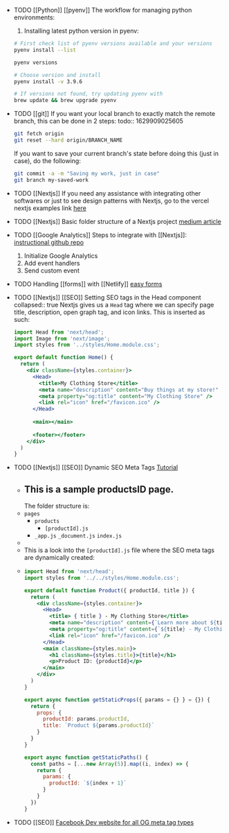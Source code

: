 - TODO [[Python]] [[pyenv]] The workflow for managing python environments:
  1. Installing latest python version in pyenv:
  ```bash
  # First check list of pyenv versions available and your versions
  pyenv install --list
  
  pyenv versions
  
  # Choose version and install
  pyenv install -v 3.9.6
  
  # If versions not found, try updating pyenv with 
  brew update && brew upgrade pyenv
  ```
- TODO [[git]] If you want your local branch to exactly match the remote branch, this can be done in 2 steps:
  todo:: 1629909025605
  ```bash
  git fetch origin
  git reset --hard origin/BRANCH_NAME
  ```
  If you want to save your current branch's state before doing this (just in case), do the following:
  ```bash
  git commit -a -m "Saving my work, just in case"
  git branch my-saved-work
  ```
- TODO [[Nextjs]] If you need any assistance with integrating other softwares or just to see design patterns with Nextjs, go to the vercel nextjs examples link [here](https://github.com/vercel/next.js/tree/canary/examples)
- TODO [[Nextjs]] Basic folder structure of a Nextjs project [medium article](https://medium.com/@pablo.delvalle.cr/an-opinionated-basic-next-js-files-and-directories-structure-88fefa2aa759)
- TODO [[Google Analytics]] Steps to integrate with [[Nextjs]]:
  [instructional github repo](https://github.com/vercel/next.js/tree/canary/examples/with-google-analytics)
  
  1. Initialize Google Analytics 
  2. Add event handlers
  3. Send custom event
- TODO Handling [[forms]] with [[Netlify]] [easy forms](https://www.netlify.com/products/forms)
- TODO [[Nextjs]] [[SEO]] Setting SEO tags in the Head component
  collapsed:: true
  Nextjs gives us a `Head` tag where we can specify page title, description, open graph tag, and icon links. This is inserted as such:
  ```jsx
  import Head from 'next/head';
  import Image from 'next/image';
  import styles from '../styles/Home.module.css';
  
  export default function Home() {
    return (
      <div className={styles.container}>
        <Head>
          <title>My Clothing Store</title>
          <meta name="description" content="Buy things at my store!" />
          <meta property="og:title" content="My Clothing Store" />
          <link rel="icon" href="/favicon.ico" />
        </Head>
        
        <main></main>
        
        <footer></footer>
      </div>
    )
  }
  ```
- TODO [[Nextjs]] [[SEO]] Dynamic SEO Meta Tags [Tutorial](https://www.youtube.com/watch?v=8BrZeaw3sLQ&t=163s)
	- ## This is a sample productsID page. 
	  The folder structure is:
	- `pages`
		- `products`
			- `[productId].js`
		- `_app.js`
		  `_document.js`
		  `index.js`
	-
	- This is a look into the `[productId].js` file where the SEO meta tags are dynamically created:
	-
	  ```jsx
	  import Head from 'next/head';
	  import styles from '../../styles/Home.module.css';
	  
	  export default function Product({ productId, title }) {
	    return (
	      <div className={styles.container}>
	        <Head>
	          <title> { title } - My Clothing Store</title>
	          <meta name="description" content={`Learn more about ${title}`} />
	          <meta property="og:title" content={`${title} - My Clothing Store`} />
	          <link rel="icon" href="/favicon.ico" />
	        </Head>
	        <main className={styles.main}>
	          <h1 className={styles.title}>{title}</h1>
	          <p>Product ID: {productId}</p>
	        </main>
	      </div> 
	    )
	  }
	  
	  export async function getStaticProps({ params = {} } = {}) {
	    return {
	      props: {
	        productId: params.productId,
	        title: `Product ${params.productId}`
	      }
	    }
	  }
	  
	  export async function getStaticPaths() {
	    const paths = [...new Array(5)].map((i, index) => {
	      return {
	        params: {
	          productId: `${index + 1}`
	        }
	      }
	    })
	  }
	  ```
- TODO [[SEO]] [Facebook Dev website for all OG meta tag types](https://developers.facebook.com/docs/sharing/webmasters)